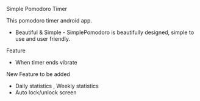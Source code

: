 Simple Pomodoro Timer 


This pomodoro timer android app.  

*  Beautiful & Simple - SimplePomodoro is beautifully designed, simple to use and user friendly.

Feature

* When timer ends vibrate



New Feature to be added 

* Daily statistics , Weekly statistics 
* Auto lock/unlock screen
